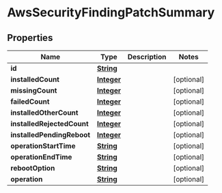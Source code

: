 

# AwsSecurityFindingPatchSummary


## Properties

| Name | Type | Description | Notes |
|------------ | ------------- | ------------- | -------------|
|**id** | [**String**](String.md) |  |  |
|**installedCount** | [**Integer**](Integer.md) |  |  [optional] |
|**missingCount** | [**Integer**](Integer.md) |  |  [optional] |
|**failedCount** | [**Integer**](Integer.md) |  |  [optional] |
|**installedOtherCount** | [**Integer**](Integer.md) |  |  [optional] |
|**installedRejectedCount** | [**Integer**](Integer.md) |  |  [optional] |
|**installedPendingReboot** | [**Integer**](Integer.md) |  |  [optional] |
|**operationStartTime** | [**String**](String.md) |  |  [optional] |
|**operationEndTime** | [**String**](String.md) |  |  [optional] |
|**rebootOption** | [**String**](String.md) |  |  [optional] |
|**operation** | [**String**](String.md) |  |  [optional] |



